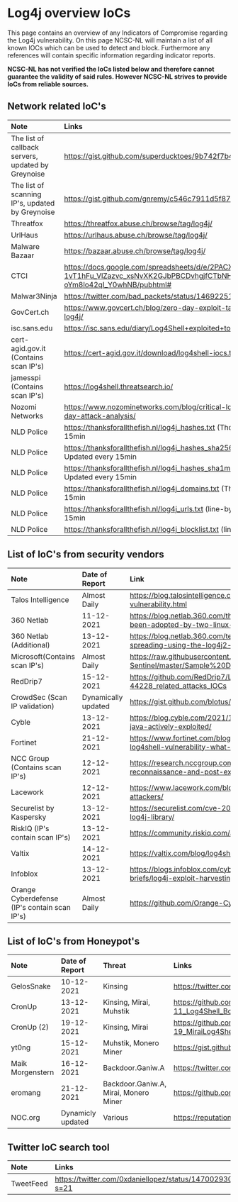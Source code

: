 # Log4j overview IoCs

This page contains an overview of any Indicators of Compromise regarding the Log4j vulnerability. On this page NCSC-NL will maintain a list of all known IOCs which can be used to detect and block. Furthermore any references will contain specific information regarding indicator reports.

**NCSC-NL has not verified the IoCs listed below and therefore cannot guarantee the validity of said rules.
However NCSC-NL strives to provide IoCs from reliable sources.**

## Network related IoC's
| Note     | Links |
|:----------------|:----------------|
| The list of callback servers, updated by Greynoise  | https://gist.github.com/superducktoes/9b742f7b44c71b4a0d19790228ce85d8 |
| The list of scanning IP's, updated by Greynoise  | https://gist.github.com/gnremy/c546c7911d5f876f263309d7161a7217 |
| Threatfox  | https://threatfox.abuse.ch/browse/tag/log4j/ |
| UrlHaus  | https://urlhaus.abuse.ch/browse/tag/log4j/ |
| Malware Bazaar | https://bazaar.abuse.ch/browse/tag/log4j/ |
| CTCI | https://docs.google.com/spreadsheets/d/e/2PACX-1vT1hFu_VlZazvc_xsNvXK2GJbPBCDvhgjfCTbNHJoP6ySFu05sIN09neV73tr-oYm8lo42qI_Y0whNB/pubhtml# |
| Malwar3Ninja | https://twitter.com/bad_packets/status/1469225135504650240|
| GovCert.ch | https://www.govcert.ch/blog/zero-day-exploit-targeting-popular-java-library-log4j/|
| isc.sans.edu | https://isc.sans.edu/diary/Log4Shell+exploited+to+implant+coin+miners/28124 |
| cert-agid.gov.it (Contains scan IP's) | https://cert-agid.gov.it/download/log4shell-iocs.txt |
| jamesspi (Contains scan IP's) | https://log4shell.threatsearch.io/ |
| Nozomi Networks | https://www.nozominetworks.com/blog/critical-log4shell-apache-log4j-zero-day-attack-analysis/ |
| NLD Police | https://thanksforallthefish.nl/log4j_hashes.txt (Thor format) Auto Updated every 15min |
| NLD Police | https://thanksforallthefish.nl/log4j_hashes_sha256.txt (line-by-line)  Auto Updated every 15min |
| NLD Police | https://thanksforallthefish.nl/log4j_hashes_sha1md5.txt (line-by-line)  Auto Updated every 15min |
| NLD Police | https://thanksforallthefish.nl/log4j_domains.txt (Thor format)  Auto Updated every 15min |
| NLD Police | https://thanksforallthefish.nl/log4j_urls.txt (line-by-line)  Auto Updated every 15min |
| NLD Police | https://thanksforallthefish.nl/log4j_blocklist.txt (line-by-line)  Not Verified |


## List of IoC's from security vendors

| Note     | Date of Report | Link |
|:----------------|:----------------|:----------------|
| Talos Intelligence | Almost Daily | https://blog.talosintelligence.com/2021/12/apache-log4j-rce-vulnerability.html |
| 360 Netlab  | 11-12-2021 | https://blog.netlab.360.com/threat-alert-log4j-vulnerability-has-been-adopted-by-two-linux-botnets/ |
| 360 Netlab (Additional) | 13-12-2021 | https://blog.netlab.360.com/ten-families-of-malicious-samples-are-spreading-using-the-log4j2-vulnerability-now/ |
| Microsoft(Contains scan IP's) | Almost Daily | https://raw.githubusercontent.com/Azure/Azure-Sentinel/master/Sample%20Data/Feeds/Log4j_IOC_List.csv |
| RedDrip7 | 15-12-2021 | https://github.com/RedDrip7/Log4Shell_CVE-2021-44228_related_attacks_IOCs |
| CrowdSec (Scan IP validation)| Dynamically updated | https://gist.github.com/blotus/f87ed46718bfdc634c9081110d243166 |
| Cyble | 13-12-2021 | https://blog.cyble.com/2021/12/13/log4j-rce-0-day-vulnerability-in-java-actively-exploited/ |
| Fortinet | 21-12-2021 | https://www.fortinet.com/blog/threat-research/critical-apache-log4j-log4shell-vulnerability-what-you-need-to-know |
| NCC Group (Contains scan IP's) | 12-12-2021 | https://research.nccgroup.com/2021/12/12/log4shell-reconnaissance-and-post-exploitation-network-detection/ |
| Lacework | 12-12-2021 | https://www.lacework.com/blog/lacework-labs-identifies-log4j-attackers/ |
| Securelist by Kaspersky | 13-12-2021 | https://securelist.com/cve-2021-44228-vulnerability-in-apache-log4j-library/ |
| RiskIQ (IP's contain scan IP's) | 13-12-2021 | https://community.riskiq.com/article/57abbfcf/indicators |
| Valtix | 14-12-2021 | https://valtix.com/blog/log4shell-observations/ |
| Infoblox | 13-12-2021 | https://blogs.infoblox.com/cyber-threat-intelligence/cyber-campaign-briefs/log4j-exploit-harvesting/ |
| Orange Cyberdefense (IP's contain scan IP's) | Almost Daily | https://github.com/Orange-Cyberdefense/log4shell_iocs |

## List of IoC's from Honeypot's
| Note   | Date of Report | Threat  | Links |
|:----------------|:----------------|:----------------|:----------------|
| GelosSnake | 10-12-2021| Kinsing | https://twitter.com/GelosSnake/status/1469341429541576715 |
| CronUp  | 13-12-2021 | Kinsing, Mirai, Muhstik | https://github.com/CronUp/Malware-IOCs/blob/main/2021-12-11_Log4Shell_Botnets |
| CronUp (2) | 19-12-2021 | Kinsing, Mirai | https://github.com/CronUp/Malware-IOCs/blob/main/2021-12-19_MiraiLog4ShellWorm |
| yt0ng | 15-12-2021 | Muhstik, Monero Miner | https://gist.github.com/yt0ng/8a87f4328c8c6cde327406ef11e68726 |
| Maik Morgenstern | 16-12-2021| Backdoor.Ganiw.A | https://twitter.com/TriggerMeHappy/status/1471488408916615169 |
| eromang | 21-12-2021 | Backdoor.Ganiw.A, Mirai, Monero Miner | https://github.com/eromang/researches/tree/main/CVE-2021-44228 |
| NOC.org | Dynamicly updated | Various | https://reputation.noc.org/jndi-attack-logs/ |


## Twitter IoC search tool
| Note     | Links |
|:----------------|:----------------|
| TweetFeed  | https://twitter.com/0xdaniellopez/status/1470029308152487940?s=21 |
